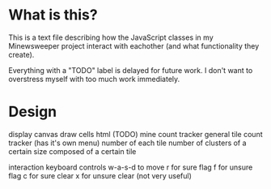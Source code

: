 
# What is this?
This is a text file describing how the JavaScript classes in my Minewsweeper project interact with eachother (and what functionality they create).

Everything with a "TODO" label is delayed for future work. I don't want to overstress myself with too much work immediately.

# Design
display
    canvas
        draw cells
    html (TODO)
        mine count tracker
        general tile count tracker (has it's own menu)
            number of each tile
            number of clusters of a certain size composed of a certain tile

interaction
    keyboard controls
        w-a-s-d to move
        r for sure flag
        f for unsure flag
        c for sure clear
        x for unsure clear (not very useful)

